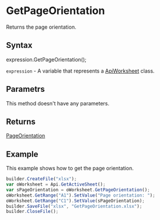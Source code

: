 # GetPageOrientation

Returns the page orientation.

## Syntax

expression.GetPageOrientation();

`expression` - A variable that represents a [ApiWorksheet](../ApiWorksheet.md) class.

## Parametrs

This method doesn't have any parameters.

## Returns

[PageOrientation](../../../Enumerations/PageOrientation.md)

## Example

This example shows how to get the page orientation.

```javascript
builder.CreateFile("xlsx");
var oWorksheet = Api.GetActiveSheet();
var sPageOrientation = oWorksheet.GetPageOrientation();
oWorksheet.GetRange("A1").SetValue("Page orientation: ");
oWorksheet.GetRange("C1").SetValue(sPageOrientation);
builder.SaveFile("xlsx", "GetPageOrientation.xlsx");
builder.CloseFile();
```